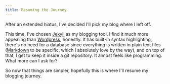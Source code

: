 ```yaml
---
title: Resuming the Journey
---
```


After an extended hiatus, I've decided I'll pick my blog where I left
off.

This time, I've chosen [Jekyll][1] as my blogging tool. I find it much
more appealing than [Wordpress][2], honestly. It has built-in syntax
highlighting, there's no need for a database since everything is written
in plain text files ([Markdown][3] to be specific, which I absolutely
love by the way), and on top of that, I get to keep it inside a git
repository. It almost feels like programming. What more can I ask for?

So now that things are simpler, hopefully this is where I'll resume my
blogging journey.

[1]: https://jekyllrb.com/
[2]: https://wordpress.org/
[3]: http://daringfireball.net/projects/markdown/
